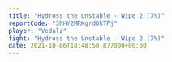 ```yaml
---
title: "Hydross the Unstable - Wipe 2 (7%)"
reportCode: "3hHY2MRKgrdDkTPj"
player: "Vedalz"
fight: "Hydross the Unstable - Wipe 2 (7%)"
date: 2021-10-06T18:48:50.877000+00:00
---
```

